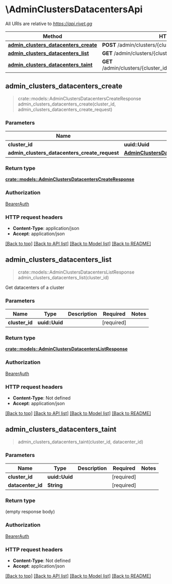# \AdminClustersDatacentersApi

All URIs are relative to *https://api.rivet.gg*

Method | HTTP request | Description
------------- | ------------- | -------------
[**admin_clusters_datacenters_create**](AdminClustersDatacentersApi.md#admin_clusters_datacenters_create) | **POST** /admin/clusters/{cluster_id}/datacenters | 
[**admin_clusters_datacenters_list**](AdminClustersDatacentersApi.md#admin_clusters_datacenters_list) | **GET** /admin/clusters/{cluster_id}/datacenters/list | 
[**admin_clusters_datacenters_taint**](AdminClustersDatacentersApi.md#admin_clusters_datacenters_taint) | **GET** /admin/clusters/{cluster_id}/datacenters/{datacenter_id}/taint | 



## admin_clusters_datacenters_create

> crate::models::AdminClustersDatacentersCreateResponse admin_clusters_datacenters_create(cluster_id, admin_clusters_datacenters_create_request)


### Parameters


Name | Type | Description  | Required | Notes
------------- | ------------- | ------------- | ------------- | -------------
**cluster_id** | **uuid::Uuid** |  | [required] |
**admin_clusters_datacenters_create_request** | [**AdminClustersDatacentersCreateRequest**](AdminClustersDatacentersCreateRequest.md) |  | [required] |

### Return type

[**crate::models::AdminClustersDatacentersCreateResponse**](AdminClustersDatacentersCreateResponse.md)

### Authorization

[BearerAuth](../README.md#BearerAuth)

### HTTP request headers

- **Content-Type**: application/json
- **Accept**: application/json

[[Back to top]](#) [[Back to API list]](../README.md#documentation-for-api-endpoints) [[Back to Model list]](../README.md#documentation-for-models) [[Back to README]](../README.md)


## admin_clusters_datacenters_list

> crate::models::AdminClustersDatacentersListResponse admin_clusters_datacenters_list(cluster_id)


Get datacenters of a cluster

### Parameters


Name | Type | Description  | Required | Notes
------------- | ------------- | ------------- | ------------- | -------------
**cluster_id** | **uuid::Uuid** |  | [required] |

### Return type

[**crate::models::AdminClustersDatacentersListResponse**](AdminClustersDatacentersListResponse.md)

### Authorization

[BearerAuth](../README.md#BearerAuth)

### HTTP request headers

- **Content-Type**: Not defined
- **Accept**: application/json

[[Back to top]](#) [[Back to API list]](../README.md#documentation-for-api-endpoints) [[Back to Model list]](../README.md#documentation-for-models) [[Back to README]](../README.md)


## admin_clusters_datacenters_taint

> admin_clusters_datacenters_taint(cluster_id, datacenter_id)


### Parameters


Name | Type | Description  | Required | Notes
------------- | ------------- | ------------- | ------------- | -------------
**cluster_id** | **uuid::Uuid** |  | [required] |
**datacenter_id** | **String** |  | [required] |

### Return type

 (empty response body)

### Authorization

[BearerAuth](../README.md#BearerAuth)

### HTTP request headers

- **Content-Type**: Not defined
- **Accept**: application/json

[[Back to top]](#) [[Back to API list]](../README.md#documentation-for-api-endpoints) [[Back to Model list]](../README.md#documentation-for-models) [[Back to README]](../README.md)

